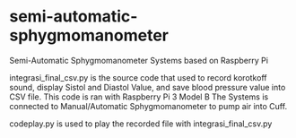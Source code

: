 # semi-automatic-sphygmomanometer

Semi-Automatic Sphygmomanometer Systems based on Raspberry Pi

integrasi_final_csv.py is the source code that used to record korotkoff sound, display Sistol and Diastol Value, and save blood pressure value into CSV file.
This code is ran with Raspberry Pi 3 Model B
The Systems is connected to Manual/Automatic Sphygmomanometer to pump air into Cuff.

codeplay.py is used to play the recorded file with integrasi_final_csv.py
